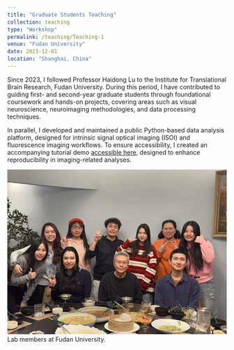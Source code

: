 ```yaml
---
title: "Graduate Students Teaching"
collection: teaching
type: "Workshop"
permalink: /teaching/Teaching-1
venue: "Fudan University"
date: 2023-12-01
location: "Shanghai, China"
---
```


Since 2023, I followed Professor Haidong Lu to the Institute for Translational Brain Research, Fudan University. During this period, I have contributed to guiding first- and second-year graduate students through foundational coursework and hands-on projects, covering areas such as visual neuroscience, neuroimaging methodologies, and data processing techniques.

In parallel, I developed and maintained a public Python-based data analysis platform, designed for intrinsic signal optical imaging (ISOI) and fluorescence imaging workflows. To ensure accessibility, I created an accompanying tutorial demo [accessible here](https://github.com/adolescent/Lulab_OI_Infrastructure/tree/main/Tutorial/FC_Analysis_Demo), designed to enhance reproducibility in imaging-related analyses.
 




![photo](/images/P2A1.jpg)
Lab members at Fudan University.
